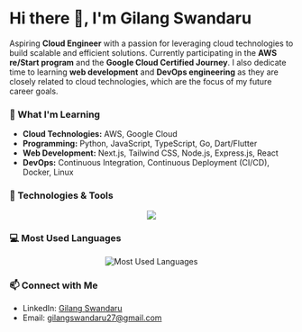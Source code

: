# Hi there 👋, I'm Gilang Swandaru

Aspiring **Cloud Engineer** with a passion for leveraging cloud technologies to build scalable and efficient solutions. Currently participating in the **AWS re/Start program** and the **Google Cloud Certified Journey**. I also dedicate time to learning **web development** and **DevOps engineering** as they are closely related to cloud technologies, which are the focus of my future career goals.

### 🌱 What I'm Learning
- **Cloud Technologies:** AWS, Google Cloud
- **Programming:** Python, JavaScript, TypeScript, Go, Dart/Flutter
- **Web Development:** Next.js, Tailwind CSS, Node.js, Express.js, React
- **DevOps:** Continuous Integration, Continuous Deployment (CI/CD), Docker, Linux

### 🔧 Technologies & Tools

<p align="center">
  <a href="https://skillicons.dev">
    <img src="https://skillicons.dev/icons?i=aws,gcp,python,typescript,js,go,dart,flutter,nextjs,tailwind,nodejs,express,mongodb,docker,linux,postman,react,terraform,postgres,mysql&perline=5" />
  </a>
</p>

### 💻 Most Used Languages
<p align="center">
  <img src="https://github-readme-stats.vercel.app/api/top-langs/?username=glng-swndru&layout=compact&theme=radical" alt="Most Used Languages">
</p>

### 📫 Connect with Me
- LinkedIn: [Gilang Swandaru](https://linkedin.com/in/gilang-swandaru)
- Email: gilangswandaru27@gmail.com

